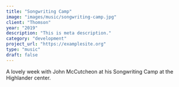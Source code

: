 ```yaml
---
title: "Songwriting Camp"
image: "images/music/songwriting-camp.jpg"
client: "Thomson"
year: "2019"
description: "This is meta description."
category: "development"
project_url: "https://examplesite.org"
type: "music"
draft: false
---
```


A lovely week with John McCutcheon at his Songwriting Camp at the Highlander center.
